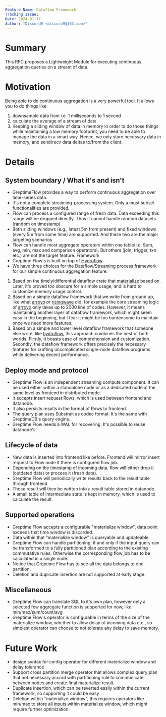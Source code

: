 ```yaml
---
Feature Name: Dataflow Framework
Tracking Issue: 
Date: 2024-01-17
Author: "Discord9 <discord9@163.com>"
---
```


# Summary
This RFC proposes a Lightweight Module for executing continuous aggregation queries on a stream of data.

# Motivation
Being able to do continuous aggregation is a very powerful tool. It allows you to do things like:
1. downsample data from i.e. 1 milliseconds to 1 second
2. calculate the average of a stream of data
3. Keeping a sliding window of data in memory
In order to do those things while maintaining a low memory footprint, you need to be able to manage the data in a smart way. Hence, we only store necessary data in memory, and send/recv data deltas to/from the client.
# Details
## System boundary / What it's and isn't
- GreptimeFlow provides a way to perform continuous aggregation over time-series data.
- It's not a complete streaming-processing system. Only a must subset functionalities are provided.
- Flow can process a configured range of fresh data. Data exceeding this range will be dropped directly. Thus it cannot handle random datasets (random on timestamp).
- Both sliding windows (e.g., latest 5m from present) and fixed windows (every 5m from some time) are supported. And these two are the major targeting scenarios
- Flow can handle most aggregate operators within one table(i.e. Sum, avg, min, max and comparison operators). But others (join, trigger, txn etc.) are not the target feature.
Framework
- Greptime Flow's is built on top of [Hydroflow](https://github.com/hydro-project/hydroflow).
- We have three choices for the Dataflow/Streaming process framework for our simple continuous aggregation feature:
1. Based on the timely/differential dataflow crate that [materialize](https://github.com/MaterializeInc/materialize) based on. Later, it's proved too obscure for a simple usage, and is hard to customize memory usage control.
2. Based on a simple dataflow framework that we write from ground up, like what [arroyo](https://www.arroyo.dev/) or [risingwave](https://www.risingwave.dev/) did, for example the core streaming logic of [arroyo](https://github.com/ArroyoSystems/arroyo/blob/master/arroyo-datastream/src/lib.rs) only takes up to 2000 line of codes. However, it means maintaining another layer of dataflow framework, which might seem easy in the beginning, but I fear it might be too burdensome to maintain once we need more features.
3. Based on a simple and lower level dataflow framework that someone else write, like [hydroflow](https://github.com/hydro-project/hydroflow), this approach combines the best of both worlds. Firstly, it boasts ease of comprehension and customization. Secondly, the dataflow framework offers precisely the necessary features for crafting uncomplicated single-node dataflow programs while delivering decent performance.

## Deploy mode and protocol
- Greptime Flow is an independent streaming compute component. It can be used either within a standalone node or as a dedicated node at the same level as frontend in distributed mode.
- It accepts insert request Rows, which is used between frontend and datanode.
- It also persists results in the format of Rows to frontend.
- The query plan uses Substrait as codec format. It's the same with GreptimeDB's query engine.
- Greptime Flow needs a WAL for recovering. It's possible to reuse datanode's.
## Lifecycle of data
- New data is inserted into frontend like before. Frontend will mirror insert request to Flow node if there is configured flow job.
- Depending on the timestamp of incoming data, flow will either drop it (outdated data) or process it (fresh data).
- Greptime Flow will periodically write results back to the result table through frontend.
- Those result will then be written into a result table stored in datanode.
- A small table of intermediate state is kept in memory, which is used to calculate the result.
## Supported operations
- Greptime Flow accepts a configurable "materialize window", data point exceeds that time window is discarded.
- Data within that "materialize window" is queryable and updateable.
- Greptime Flow can handle partitioning, if and only if the input query can be transformed to a fully partitioned plan according to the existing commutative rules. Otherwise the corresponding flow job has to be calculated in a single node.
- Notice that Greptime Flow has to see all the data belongs to one partition.
- Deletion and duplicate insertion are not supported at early stage.
## Miscellaneous 
- Greptime Flow can translate SQL to it's own plan, however only a selected few aggregate function is supported for now, like min/max/sum/count/avg
- Greptime Flow's operator is configurable in terms of the size of the materialize window, whether to allow delay of incoming data etc., so simplest operator can choose to not tolerate any delay to save memory.

# Future Work
- design syntax for config operator for different materialize window and delay tolerance
- Support cross partition merge operator that allows complex query plan that not necessary accord with partitioning rule to communicate between nodes and create final materialize result.
- Duplicate insertion, which can be reverted easily within the current framework, so supporting it could be easy
- Deletion within "materialize window", this requires operators like min/max to store all inputs within materialize window, which might require further optimization.
